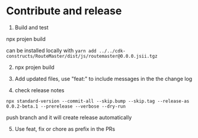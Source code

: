 # Contribute and release

1. Build and test

npx projen build

can be installed locally with `yarn add ../../cdk-constructs/RouteMaster/dist/js/routemaster@0.0.0.jsii.tgz`

2. npx projen build

3. Add updated files, use "feat:" to include messages in the the change log

4. check release notes

`npx standard-version --commit-all --skip.bump --skip.tag --release-as 0.0.2-beta.1 --prerelease --verbose --dry-run`

push branch and it will create release automatically

5. Use feat, fix or chore as prefix in the PRs
